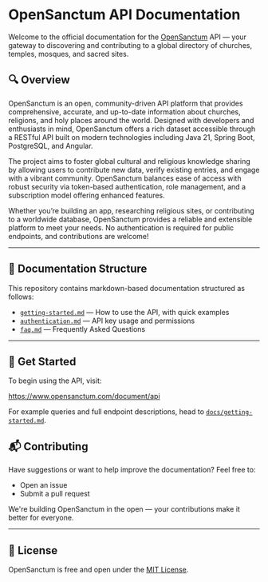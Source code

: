 # OpenSanctum API Documentation

Welcome to the official documentation for the [OpenSanctum](https://www.opensanctum.com) API — your gateway to discovering and contributing to a global directory of churches, temples, mosques, and sacred sites.


## 🔍 Overview

OpenSanctum is an open, community-driven API platform that provides comprehensive, accurate, and up-to-date information about churches, religions, and holy places around the world. Designed with developers and enthusiasts in mind, OpenSanctum offers a rich dataset accessible through a RESTful API built on modern technologies including Java 21, Spring Boot, PostgreSQL, and Angular.

The project aims to foster global cultural and religious knowledge sharing by allowing users to contribute new data, verify existing entries, and engage with a vibrant community. OpenSanctum balances ease of access with robust security via token-based authentication, role management, and a subscription model offering enhanced features.

Whether you’re building an app, researching religious sites, or contributing to a worldwide database, OpenSanctum provides a reliable and extensible platform to meet your needs.
No authentication is required for public endpoints, and contributions are welcome!

---

## 📖 Documentation Structure

This repository contains markdown-based documentation structured as follows:

- [`getting-started.md`](docs/getting-started.md) — How to use the API, with quick examples
- [`authentication.md`](docs/authentication.md) — API key usage and permissions
- [`faq.md`](docs/faq.md) — Frequently Asked Questions

---

## 🚀 Get Started

To begin using the API, visit:

https://www.opensanctum.com/document/api


For example queries and full endpoint descriptions, head to [`docs/getting-started.md`](docs/getting-started.md).


## 📬 Contributing

Have suggestions or want to help improve the documentation? Feel free to:

- Open an issue
- Submit a pull request

We're building OpenSanctum in the open — your contributions make it better for everyone.

---

## 📜 License

OpenSanctum is free and open under the [MIT License](LICENSE).
